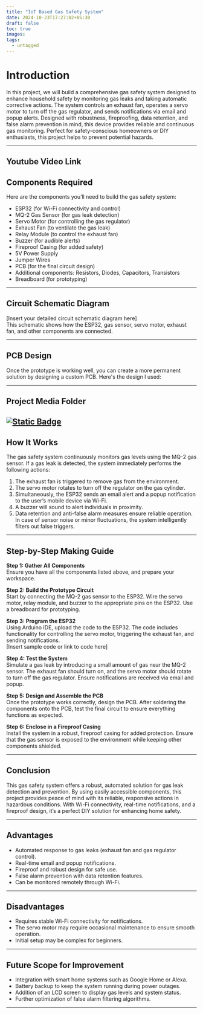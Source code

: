 ```yaml
---
title: "IoT Based Gas Safety System"
date: 2024-10-23T17:27:02+05:30
draft: false
toc: true
images:
tags:
  - untagged
---
```


# Introduction

In this project, we will build a comprehensive gas safety system designed to enhance household safety by monitoring gas leaks and taking automatic corrective actions. The system controls an exhaust fan, operates a servo motor to turn off the gas regulator, and sends notifications via email and popup alerts. Designed with robustness, fireproofing, data retention, and false alarm prevention in mind, this device provides reliable and continuous gas monitoring. Perfect for safety-conscious homeowners or DIY enthusiasts, this project helps to prevent potential hazards. 

---
## Youtube Video Link


## Components Required

Here are the components you’ll need to build the gas safety system:

- ESP32 (for Wi-Fi connectivity and control)
- MQ-2 Gas Sensor (for gas leak detection)
- Servo Motor (for controlling the gas regulator)
- Exhaust Fan (to ventilate the gas leak)
- Relay Module (to control the exhaust fan)
- Buzzer (for audible alerts)
- Fireproof Casing (for added safety)
- 5V Power Supply
- Jumper Wires
- PCB (for the final circuit design)
- Additional components: Resistors, Diodes, Capacitors, Transistors
- Breadboard (for prototyping)
  
---

## Circuit Schematic Diagram

[Insert your detailed circuit schematic diagram here]  
This schematic shows how the ESP32, gas sensor, servo motor, exhaust fan, and other components are connected.

---

## PCB Design

Once the prototype is working well, you can create a more permanent solution by designing a custom PCB. Here's the design I used:



---

## Project Media Folder

[![Static Badge](https://img.shields.io/badge/GooglePhotos-Album-blue?style=flat&logo=Google%20Photos
)](https://photos.app.goo.gl/XcDekKXhq9hmfnH59)
---

## How It Works

The gas safety system continuously monitors gas levels using the MQ-2 gas sensor. If a gas leak is detected, the system immediately performs the following actions:

1. The exhaust fan is triggered to remove gas from the environment.
2. The servo motor rotates to turn off the regulator on the gas cylinder.
3. Simultaneously, the ESP32 sends an email alert and a popup notification to the user’s mobile device via Wi-Fi.
4. A buzzer will sound to alert individuals in proximity.
5. Data retention and anti-false alarm measures ensure reliable operation. In case of sensor noise or minor fluctuations, the system intelligently filters out false triggers.

---

## Step-by-Step Making Guide

**Step 1: Gather All Components**  
Ensure you have all the components listed above, and prepare your workspace.

**Step 2: Build the Prototype Circuit**  
Start by connecting the MQ-2 gas sensor to the ESP32. Wire the servo motor, relay module, and buzzer to the appropriate pins on the ESP32. Use a breadboard for prototyping.

**Step 3: Program the ESP32**  
Using Arduino IDE, upload the code to the ESP32. The code includes functionality for controlling the servo motor, triggering the exhaust fan, and sending notifications.  
[Insert sample code or link to code here]

**Step 4: Test the System**  
Simulate a gas leak by introducing a small amount of gas near the MQ-2 sensor. The exhaust fan should turn on, and the servo motor should rotate to turn off the gas regulator. Ensure notifications are received via email and popup.

**Step 5: Design and Assemble the PCB**  
Once the prototype works correctly, design the PCB. After soldering the components onto the PCB, test the final circuit to ensure everything functions as expected.

**Step 6: Enclose in a Fireproof Casing**  
Install the system in a robust, fireproof casing for added protection. Ensure that the gas sensor is exposed to the environment while keeping other components shielded.

---

## Conclusion

This gas safety system offers a robust, automated solution for gas leak detection and prevention. By using easily accessible components, this project provides peace of mind with its reliable, responsive actions in hazardous conditions. With Wi-Fi connectivity, real-time notifications, and a fireproof design, it’s a perfect DIY solution for enhancing home safety.

---

## Advantages

- Automated response to gas leaks (exhaust fan and gas regulator control).
- Real-time email and popup notifications.
- Fireproof and robust design for safe use.
- False alarm prevention with data retention features.
- Can be monitored remotely through Wi-Fi.

---

## Disadvantages

- Requires stable Wi-Fi connectivity for notifications.
- The servo motor may require occasional maintenance to ensure smooth operation.
- Initial setup may be complex for beginners.

---

## Future Scope for Improvement

- Integration with smart home systems such as Google Home or Alexa.
- Battery backup to keep the system running during power outages.
- Addition of an LCD screen to display gas levels and system status.
- Further optimization of false alarm filtering algorithms.

---
